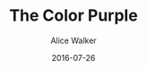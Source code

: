 ---
layout: post
title: The Color Purple
source: the-color-purple
author: Alice Walker
edition: Kindle
date: 2016-07-26
tags:
  - fiction
  - spirituality
---